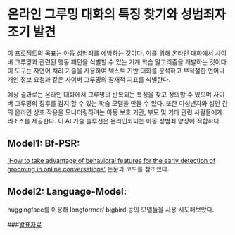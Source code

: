 
# 온라인 그루밍 대화의 특징 찾기와 성범죄자 조기 발견 

이 프로젝트의  목표는 아동 성범죄를 예방하는 것이다. 이를 위해  온라인 대화에서 사이버 그루밍과 관련된 행동 패턴을 식별할 수 있는 기계 학습 알고리즘을 개발하는 것이다.  이 도구는 자연어 처리 기술을 사용하여 텍스트 기반 대화를 분석하고 부적절한 언어나 개인 정보 요청과 같은 사이버 그루밍의 잠재적 지표를 식별한다. 


예상 결과로는 온라인 대화에서 그루밍의 반복되는 특징을 찾고 정의할 수 있으며 사이버 그루밍의 징후를 감지 할 수 있는 학습 모델을 만들  수 있다. 
또한 미성년자와 성인 간의 온라인 상호 작용을 모니터링하려는 아동 보호 기관, 부모 및 기타 관련  사람들에게 리소스를 제공한다. 이 AI 기술 솔루션은 온라인화되는 아동 성범죄 양상에 적합하다.


## Model1: Bf-PSR:
['How to take advantage of behavioral features for the early detection of grooming in online conversations'](https://www.researchgate.net/publication/357415453_How_to_take_advantage_of_behavioral_features_for_the_early_detection_of_grooming_in_online_conversations) 논문과 코드를 참조했다. 

## Model2: Language-Model:
huggingface를 이용해 longformer/ bigbird 등의 모델들을 사용 시도해보았다. 



###[발표자료](https://github.com/sohneunsoo/nctproj1-cyber-grooming/blob/main/%EC%98%A8%EB%9D%BC%EC%9D%B8%20%EC%95%84%EB%8F%99%20%EA%B7%B8%EB%A3%A8%EB%B0%8D%20%EC%A1%B0%EA%B8%B0%20%EA%B0%90%EC%A7%80.pdf)
